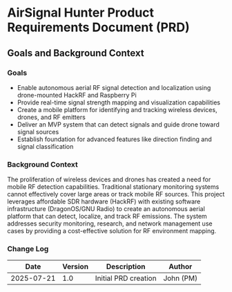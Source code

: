 # AirSignal Hunter Product Requirements Document (PRD)

## Goals and Background Context

### Goals
- Enable autonomous aerial RF signal detection and localization using drone-mounted HackRF and Raspberry Pi
- Provide real-time signal strength mapping and visualization capabilities
- Create a mobile platform for identifying and tracking wireless devices, drones, and RF emitters
- Deliver an MVP system that can detect signals and guide drone toward signal sources
- Establish foundation for advanced features like direction finding and signal classification

### Background Context
The proliferation of wireless devices and drones has created a need for mobile RF detection capabilities. Traditional stationary monitoring systems cannot effectively cover large areas or track mobile RF sources. This project leverages affordable SDR hardware (HackRF) with existing software infrastructure (DragonOS/GNU Radio) to create an autonomous aerial platform that can detect, localize, and track RF emissions. The system addresses security monitoring, research, and network management use cases by providing a cost-effective solution for RF environment mapping.

### Change Log
| Date | Version | Description | Author |
|------|---------|-------------|---------|
| 2025-07-21 | 1.0 | Initial PRD creation | John (PM) |
